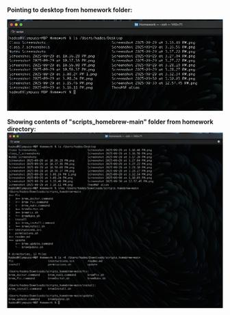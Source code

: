 

**Pointing to desktop from homework folder:**

![](attachment/1c0f76ad89976d42412b9860c49834e7.png)


**Showing contents of "scripts_homebrew-main" folder from homework directory:**
![](attachment/437f484cd7655578b50c4a52bfaa1a74.png)